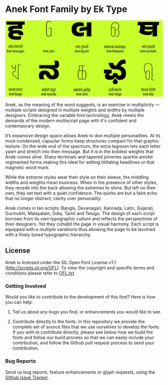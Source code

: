 Anek Font Family by Ek Type
===========================
![Anek Multi-script Typefamily Sample Image](promotion/Anek_Header.gif)

Anek, as the meaning of the word suggests, is an exercise in multiplicity — multiple scripts designed in multiple weights and widths by multiple designers. Embracing the variable font technology, Anek meets the demands of the modern multiscript page with it's confident and contemporary design.

It’s expansive design space allows Anek to don multiple personalities. At its most condensed, capsular forms keep structures compact for that graphic texture. On the wide end of the spectrum, the extra legroom lets each letter yawn and stretch into their message. But it is in the boldest weights that Anek comes alive. Sharp terminals and tapered joineries sparkle amidst regimented forms making this ideal for setting titillating headlines or that magnetic word-mark.

While the extreme styles wear their style on their sleeve, the middling widths and weights mean business. When in the presence of other styles, they recede into the back allowing the extremes to shine. But left on their own, they set text with a quiet confidence. The quirks are but a faint echo that no longer distract; clarity over personality.

Anek comes in ten scripts: Bangla, Devanagari, Kannada, Latin, Gujarati, Gurmukhi, Malayalam, Odia, Tamil and Telugu. The design of each script borrows from its own typographic culture and reflects the perspectives of their designers. Yet they cohabit the page in visual harmony. Each script is equipped with a multiple variations thus allowing the page to be lavished with a finely tuned typographic hierarchy.

License
-------
Anek is licensed under the SIL Open Font License v1.1 (<http://scripts.sil.org/OFL>). To view the copyright and specific terms and conditions please refer to [OFL.txt](OFL.txt)

### Getting Involved

Would you like to contribute to the development of this font? Here is how you can help:

1. Tell us about any bugs you find, or enhancements you would like to see.

2. Contribute directly to the fonts. In this repository we provide the complete set of source files that we use ourselves to develop the fonts. If you with to contribute directly, please see below how we build the fonts and follow our build process so that we can easily include your contribution, and follow the Github pull request process to send your contribution. 

### Bug Reports

Send us bug reports, feature enhancements or glyph requests, using the [Github Issue Tracker](https://github.com/EkType/Anek/issues/).
